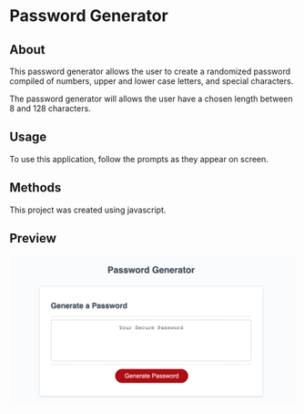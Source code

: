 # Password Generator

## About
This password generator allows the user to create a randomized password compiled of numbers, upper and lower case letters, and special characters.

The password generator will allows the user have a chosen length between 8 and 128 characters.

## Usage
To use this application, follow the prompts as they appear on screen.

## Methods
This project was created using javascript.

## Preview
![](./images/passgen.png)



